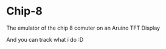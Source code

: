 # Chip-8
The emulator of the chip 8 comuter on an Aruino TFT Display

And you can track what i do :D
